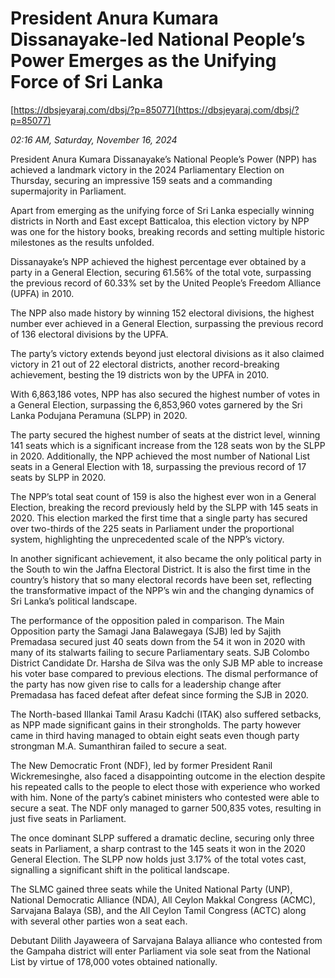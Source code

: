 # President Anura Kumara Dissanayake-led National People’s Power  Emerges as the Unifying Force of Sri Lanka

[https://dbsjeyaraj.com/dbsj/?p=85077](https://dbsjeyaraj.com/dbsj/?p=85077)

*02:16 AM, Saturday, November 16, 2024*

President Anura Kumara Dissanayake’s National People’s Power (NPP) has achieved a landmark victory in the 2024 Parliamentary Election on Thursday, securing an impressive 159 seats and a commanding supermajority in Parliament.

Apart from emerging as the unifying force of Sri Lanka especially winning districts in North and East except Batticaloa, this election victory by NPP was one for the history books, breaking records and setting multiple historic milestones as the results unfolded.

Dissanayake’s NPP achieved the highest percentage ever obtained by a party in a General Election, securing 61.56% of the total vote, surpassing the previous record of 60.33% set by the United People’s Freedom Alliance (UPFA) in 2010.

The NPP also made history by winning 152 electoral divisions, the highest number ever achieved in a General Election, surpassing the previous record of 136 electoral divisions by the UPFA.

The party’s victory extends beyond just electoral divisions as it also claimed victory in 21 out of 22 electoral districts, another record-breaking achievement, besting the 19 districts won by the UPFA in 2010.

With 6,863,186 votes, NPP has also secured the highest number of votes in a General Election, surpassing the 6,853,960 votes garnered by the Sri Lanka Podujana Peramuna (SLPP) in 2020.

The party secured the highest number of seats at the district level, winning 141 seats which is a significant increase from the 128 seats won by the SLPP in 2020. Additionally, the NPP achieved the most number of National List seats in a General Election with 18, surpassing the previous record of 17 seats by SLPP in 2020.

The NPP’s total seat count of 159 is also the highest ever won in a General Election, breaking the record previously held by the SLPP with 145 seats in 2020. This election marked the first time that a single party has secured over two-thirds of the 225 seats in Parliament under the proportional system, highlighting the unprecedented scale of the NPP’s victory.

In another significant achievement, it also became the only political party in the South to win the Jaffna Electoral District. It is also the first time in the country’s history that so many electoral records have been set, reflecting the transformative impact of the NPP’s win and the changing dynamics of Sri Lanka’s political landscape.

The performance of the opposition paled in comparison. The Main Opposition party the Samagi Jana Balawegaya (SJB) led by Sajith Premadasa secured just 40 seats down from the 54 it won in 2020 with many of its stalwarts failing to secure Parliamentary seats. SJB Colombo District Candidate Dr. Harsha de Silva was the only SJB MP able to increase his voter base compared to previous elections. The dismal performance of the party has now given rise to calls for a leadership change after Premadasa has faced defeat after defeat since forming the SJB in 2020.

The North-based Illankai Tamil Arasu Kadchi (ITAK) also suffered setbacks, as NPP made significant gains in their strongholds. The party however came in third having managed to obtain eight seats even though party strongman M.A. Sumanthiran failed to secure a seat.

The New Democratic Front (NDF), led by former President Ranil Wickremesinghe, also faced a disappointing outcome in the election despite his repeated calls to the people to elect those with experience who worked with him. None of the party’s cabinet ministers who contested were able to secure a seat. The NDF only managed to garner 500,835 votes, resulting in just five seats in Parliament.

The once dominant SLPP suffered a dramatic decline, securing only three seats in Parliament, a sharp contrast to the 145 seats it won in the 2020 General Election. The SLPP now holds just 3.17% of the total votes cast, signalling a significant shift in the political landscape.

The SLMC gained three seats while the United National Party (UNP), National Democratic Alliance (NDA), All Ceylon Makkal Congress (ACMC), Sarvajana Balaya (SB), and the All Ceylon Tamil Congress (ACTC) along with several other parties won a seat each.

Debutant Dilith Jayaweera of Sarvajana Balaya alliance who contested from the Gampaha district will enter Parliament via sole seat from the National List by virtue of 178,000 votes obtained nationally.

